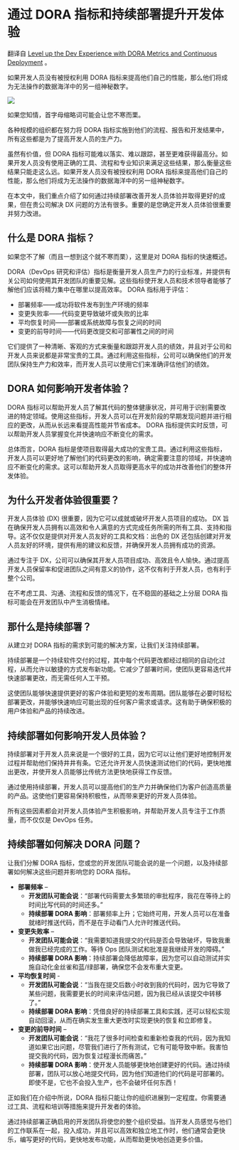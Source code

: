 # 通过 DORA 指标和持续部署提升开发体验

翻译自 [Level up the Dev Experience with DORA Metrics and Continuous Deployment](https://thenewstack.io/level-up-the-dev-experience-with-dora-metrics-and-continuous-deployment/) 。

如果开发人员没有被授权利用 DORA 指标来提高他们自己的性能，那么他们将成为无法操作的数据海洋中的另一组神秘数字。

![](https://cdn.thenewstack.io/media/2023/05/c331679e-dorametrics_wide-anna-daugherty-1-1024x535.png)

如果您知情，首字母缩略词可能会让您不寒而栗。

各种规模的组织都在努力将 DORA 指标实施到他们的流程、报告和开发结果中，所有这些都是为了提高开发人员的生产力。

虽然有价值，但 DORA 指标可能难以落实、难以跟踪，甚至更难获得最高分。如果开发人员没有使用正确的工具、流程和专业知识来满足这些结果，那么衡量这些结果只能走这么远。如果开发人员没有被授权利用 DORA 指标来提高他们自己的性能，那么他们将成为无法操作的数据海洋中的另一组神秘数字。

在本文中，我们重点介绍了如何通过持续部署改善开发人员体验并取得更好的成果，但在贵公司解决 DX 问题的方法有很多。重要的是您确定开发人员体验很重要并努力改进。

## 什么是 DORA 指标？

如果您不了解（而且一想到这个就不寒而栗），这里是对 DORA 指标的快速概述。

DORA（DevOps 研究和评估）指标是衡量开发人员生产力的行业标准，并提供有关公司如何使用其开发团队的重要见解。这些指标使开发人员和技术领导者能够了解他们应该将精力集中在哪里以提高效率。 DORA 指标用于评估：

* 部署频率——成功将软件发布到生产环境的频率
* 变更失败率——代码变更导致破坏或失败的比率
* 平均恢复时间——部署或系统故障与恢复之间的时间
* 变更的前导时间——代码更改提交和可部署性之间的时间

它们提供了一种清晰、客观的方式来衡量和跟踪开发人员的绩效，并且对于公司和开发人员来说都是非常宝贵的工具。通过利用这些指标，公司可以确保他们的开发团队保持生产力和效率，而开发人员可以使用它们来准确评估他们的绩效。

## DORA 如何影响开发者体验？

DORA 指标可以帮助开发人员了解其代码的整体健康状况，并可用于识别需要改进的特定领域。使用这些指标，开发人员可以在开发阶段的早期发现问题并进行相应的更改，从而从长远来看提高性能并节省成本。 DORA 指标提供实时反馈，可以帮助开发人员掌握变化并快速响应不断变化的需求。

总体而言，DORA 指标是使项目取得最大成功的宝贵工具。通过利用这些指标，开发人员可以更好地了解他们的代码更改的影响，确定需要注意的领域，并快速响应不断变化的需求。这可以帮助开发人员取得更高水平的成功并改善他们的整体开发体验。

## 为什么开发者体验很重要？

开发人员体验 (DX) 很重要，因为它可以成就或破坏开发人员项目的成功。 DX 旨在确保开发人员拥有以高效和令人满意的方式完成任务所需的所有工具、支持和指导。这不仅仅是提供对开发人员友好的工具和文档：出色的 DX 还包括创建对开发人员友好的环境，提供有用的建议和反馈，并确保开发人员拥有成功的资源。

通过专注于 DX，公司可以确保其开发人员项目成功、高效且令人愉快。通过提高开发人员保留率和促进团队之间有意义的协作，这不仅有利于开发人员，也有利于整个公司。

在不考虑工具、沟通、流程和反馈的情况下，在不稳固的基础之上分层 DORA 指标可能会在开发团队中产生消极情绪。

## 那什么是持续部署？

从建立对 DORA 指标的需求到可能的解决方案，让我们关注持续部署。

持续部署是一个持续软件交付的过程，其中每个代码更改都经过相同的自动化过程，从而允许以敏捷的方式发布新功能。它减少了部署时间，使团队更容易迭代并快速部署更改，而无需任何人工干预。

这使团队能够快速提供更好的客户体验和更短的发布周期。团队能够在必要时轻松部署更改，并能够快速响应可能出现的任何客户需求或请求。这有助于确保积极的用户体验和产品的持续改进。

## 持续部署如何影响开发人员体验？

持续部署对于开发人员来说是一个很好的工具，因为它可以让他们更好地控制开发过程并帮助他们保持井井有条。它还允许开发人员快速测试他们的代码，更快地推出更改，并使开发人员能够比传统方法更快地获得工作反馈。

通过使用持续部署，开发人员可以提高他们的生产力并确保他们为客户创造高质量的产品。这使他们更容易保持积极性，从而带来更好的开发人员体验。

所有这些因素都会对开发人员体验产生积极影响，并帮助开发人员专注于工作质量，而不仅仅是 DevOps 任务。

## 持续部署如何解决 DORA 问题？

让我们分解 DORA 指标，您或您的开发团队可能会说的是一个问题，以及持续部署如何解决这些问题并影响您的 DORA 指标。

*  **部署频率** –
   * **开发团队可能会说**：“部署代码需要太多繁琐的审批程序，我花在等待上的时间比写代码的时间还多。”
   * **持续部署 DORA 影响**：部署频率上升；它始终可用，开发人员可以在准备就绪时推送代码，而不是在手动看门人允许时推送代码。
* **变更失败率** –
   * **开发团队可能会说**：“我需要知道我提交的代码是否会导致破坏，导致我重做我已经完成的工作。等待 Ops 团队测试和批准是我继续开发的障碍。”
   * **持续部署 DORA 影响**：持续部署会降低故障率，因为您可以自动测试并实施自动化金丝雀和蓝/绿部署，确保您不会发布重大变更。
* **平均恢复时间** -
   * **开发团队可能会说**：“当我在提交后数小时收到我的代码时，因为它导致了某些问题，我需要更长的时间来评估问题，因为我已经从该提交中转移了。”
   * **持续部署 DORA 影响**：凭借良好的持续部署工具和实践，还可以轻松实现自动回滚，从而在确实发生重大更改时实现更快的恢复和立即修复。
* **变更的前导时间** –
   * **开发团队可能会说**：“我花了很多时间检查和重新检查我的代码，因为我知道如果它出问题，尽管我们进行了所有测试，它有可能导致中断。我害怕提交我的代码，因为恢复过程漫长而痛苦。”
   * **持续部署 DORA 影响**：使开发人员能够更快地创建更好的代码。通过持续部署，团队可以放心地提交代码，因为他们知道他们的代码是可部署的。即使不是，它也不会投入生产，也不会破坏任何东西！

正如我们在介绍中所说，DORA 指标只能让你的组织进展到一定程度。你需要通过工具、流程和培训等措施来提升开发者的体验。

通过持续部署正确启用的开发团队将使您的整个组织受益。当开发人员感觉与他们的工作联系在一起，投入成功，并且可以高效和独立地工作时，他们通常会更快乐，编写更好的代码，更快地发布功能，从而帮助更快地创造更多价值。